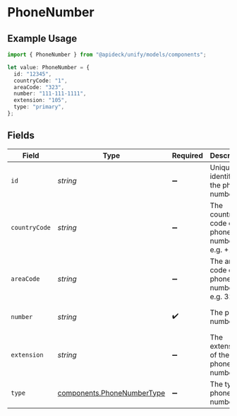# PhoneNumber

## Example Usage

```typescript
import { PhoneNumber } from "@apideck/unify/models/components";

let value: PhoneNumber = {
  id: "12345",
  countryCode: "1",
  areaCode: "323",
  number: "111-111-1111",
  extension: "105",
  type: "primary",
};
```

## Fields

| Field                                                                    | Type                                                                     | Required                                                                 | Description                                                              | Example                                                                  |
| ------------------------------------------------------------------------ | ------------------------------------------------------------------------ | ------------------------------------------------------------------------ | ------------------------------------------------------------------------ | ------------------------------------------------------------------------ |
| `id`                                                                     | *string*                                                                 | :heavy_minus_sign:                                                       | Unique identifier of the phone number                                    | 12345                                                                    |
| `countryCode`                                                            | *string*                                                                 | :heavy_minus_sign:                                                       | The country code of the phone number, e.g. +1                            | 1                                                                        |
| `areaCode`                                                               | *string*                                                                 | :heavy_minus_sign:                                                       | The area code of the phone number, e.g. 323                              | 323                                                                      |
| `number`                                                                 | *string*                                                                 | :heavy_check_mark:                                                       | The phone number                                                         | 111-111-1111                                                             |
| `extension`                                                              | *string*                                                                 | :heavy_minus_sign:                                                       | The extension of the phone number                                        | 105                                                                      |
| `type`                                                                   | [components.PhoneNumberType](../../models/components/phonenumbertype.md) | :heavy_minus_sign:                                                       | The type of phone number                                                 | primary                                                                  |